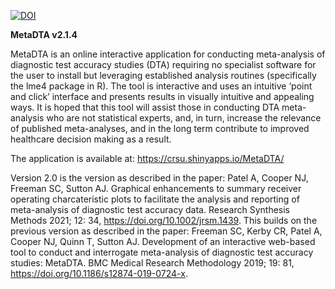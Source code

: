 [![DOI](https://zenodo.org/badge/DOI/10.5281/zenodo.10497777.svg)](https://doi.org/10.5281/zenodo.10497777)


**MetaDTA v2.1.4**

MetaDTA is an online interactive application for conducting meta-analysis of diagnostic test accuracy studies (DTA) requiring no specialist software for the user to install but leveraging established analysis routines (specifically the lme4 package in R). The tool is interactive and uses an intuitive ‘point and click’ interface and presents results in visually intuitive and appealing ways. It is hoped that this tool will assist those in conducting DTA meta-analysis who are not statistical experts, and, in turn, increase the relevance of published meta-analyses, and in the long term contribute to improved healthcare decision making as a result.

The application is available at: https://crsu.shinyapps.io/MetaDTA/

Version 2.0 is the version as described in the paper: Patel A, Cooper NJ, Freeman SC, Sutton AJ. Graphical enhancements to summary receiver operating charcateristic plots to facilitate the analysis and reporting of meta-analysis of diagnostic test accuracy data. Research Synthesis Methods 2021; 12: 34, https://doi.org/10.1002/jrsm.1439. This builds on the previous version as described in the paper: Freeman SC, Kerby CR, Patel A, Cooper NJ, Quinn T, Sutton AJ. Development of an interactive web-based tool to conduct and interrogate meta-analysis of diagnostic test accuracy studies: MetaDTA. BMC Medical Research Methodology 2019; 19: 81, https://doi.org/10.1186/s12874-019-0724-x.

